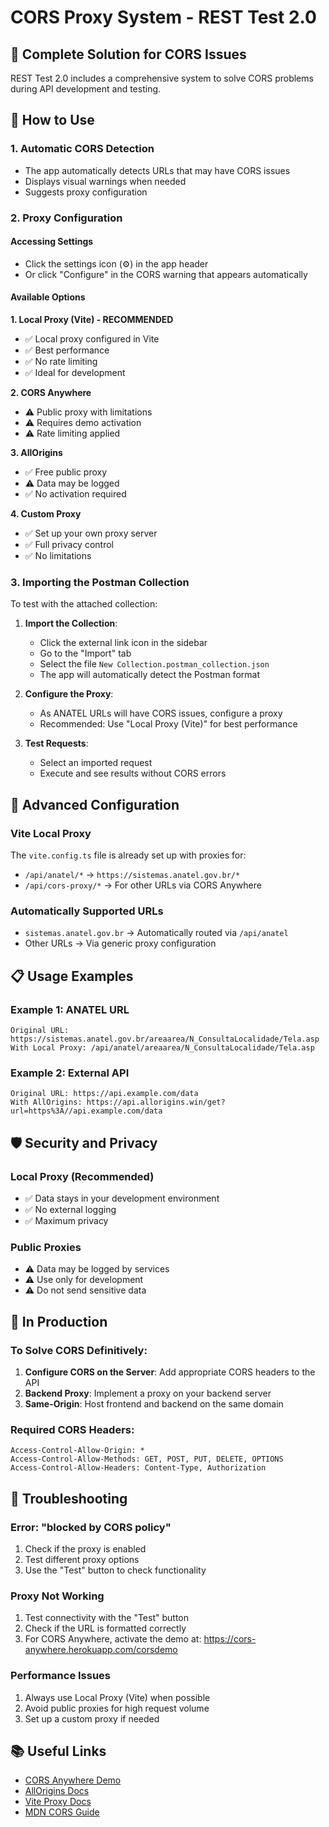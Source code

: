 # CORS Proxy System - REST Test 2.0

## 🚀 Complete Solution for CORS Issues

REST Test 2.0 includes a comprehensive system to solve CORS problems during API development and testing.

## 🎯 How to Use

### 1. Automatic CORS Detection

- The app automatically detects URLs that may have CORS issues
- Displays visual warnings when needed
- Suggests proxy configuration

### 2. Proxy Configuration

#### Accessing Settings

- Click the settings icon (⚙️) in the app header
- Or click "Configure" in the CORS warning that appears automatically

#### Available Options

**1. Local Proxy (Vite) - RECOMMENDED**

- ✅ Local proxy configured in Vite
- ✅ Best performance
- ✅ No rate limiting
- ✅ Ideal for development

**2. CORS Anywhere**

- ⚠️ Public proxy with limitations
- ⚠️ Requires demo activation
- ⚠️ Rate limiting applied

**3. AllOrigins**

- ✅ Free public proxy
- ⚠️ Data may be logged
- ✅ No activation required

**4. Custom Proxy**

- ✅ Set up your own proxy server
- ✅ Full privacy control
- ✅ No limitations

### 3. Importing the Postman Collection

To test with the attached collection:

1. **Import the Collection**:

   - Click the external link icon in the sidebar
   - Go to the "Import" tab
   - Select the file `New Collection.postman_collection.json`
   - The app will automatically detect the Postman format

2. **Configure the Proxy**:

   - As ANATEL URLs will have CORS issues, configure a proxy
   - Recommended: Use "Local Proxy (Vite)" for best performance

3. **Test Requests**:
   - Select an imported request
   - Execute and see results without CORS errors

## 🔧 Advanced Configuration

### Vite Local Proxy

The `vite.config.ts` file is already set up with proxies for:

- `/api/anatel/*` → `https://sistemas.anatel.gov.br/*`
- `/api/cors-proxy/*` → For other URLs via CORS Anywhere

### Automatically Supported URLs

- `sistemas.anatel.gov.br` → Automatically routed via `/api/anatel`
- Other URLs → Via generic proxy configuration

## 📋 Usage Examples

### Example 1: ANATEL URL

```
Original URL: https://sistemas.anatel.gov.br/areaarea/N_ConsultaLocalidade/Tela.asp
With Local Proxy: /api/anatel/areaarea/N_ConsultaLocalidade/Tela.asp
```

### Example 2: External API

```
Original URL: https://api.example.com/data
With AllOrigins: https://api.allorigins.win/get?url=https%3A//api.example.com/data
```

## 🛡️ Security and Privacy

### Local Proxy (Recommended)

- ✅ Data stays in your development environment
- ✅ No external logging
- ✅ Maximum privacy

### Public Proxies

- ⚠️ Data may be logged by services
- ⚠️ Use only for development
- ⚠️ Do not send sensitive data

## 🚀 In Production

### To Solve CORS Definitively:

1. **Configure CORS on the Server**: Add appropriate CORS headers to the API
2. **Backend Proxy**: Implement a proxy on your backend server
3. **Same-Origin**: Host frontend and backend on the same domain

### Required CORS Headers:

```
Access-Control-Allow-Origin: *
Access-Control-Allow-Methods: GET, POST, PUT, DELETE, OPTIONS
Access-Control-Allow-Headers: Content-Type, Authorization
```

## 🐛 Troubleshooting

### Error: "blocked by CORS policy"

1. Check if the proxy is enabled
2. Test different proxy options
3. Use the "Test" button to check functionality

### Proxy Not Working

1. Test connectivity with the "Test" button
2. Check if the URL is formatted correctly
3. For CORS Anywhere, activate the demo at: https://cors-anywhere.herokuapp.com/corsdemo

### Performance Issues

1. Always use Local Proxy (Vite) when possible
2. Avoid public proxies for high request volume
3. Set up a custom proxy if needed

## 📚 Useful Links

- [CORS Anywhere Demo](https://cors-anywhere.herokuapp.com/corsdemo)
- [AllOrigins Docs](https://allorigins.win/)
- [Vite Proxy Docs](https://vitejs.dev/config/server-options.html#server-proxy)
- [MDN CORS Guide](https://developer.mozilla.org/en-US/docs/Web/HTTP/CORS)
